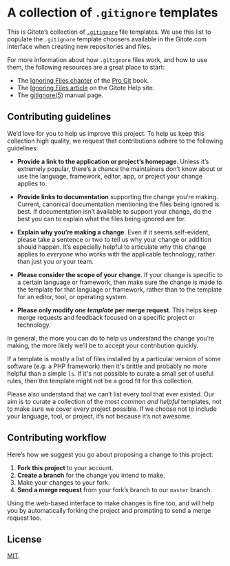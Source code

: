 # A collection of `.gitignore` templates

This is Gitote’s collection of [`.gitignore`][man] file templates.
We use this list to populate the `.gitignore` template choosers available
in the Gitote.com interface when creating new repositories and files.

For more information about how `.gitignore` files work, and how to use them,
the following resources are a great place to start:

- The [Ignoring Files chapter][chapter] of the [Pro Git][progit] book.
- The [Ignoring Files article][help] on the Gitote Help site.
- The [gitignore(5)][man] manual page.

[man]: http://git-scm.com/docs/gitignore
[help]: https://help.github.com/articles/ignoring-files
[chapter]: https://git-scm.com/book/en/Git-Basics-Recording-Changes-to-the-Repository#_ignoring
[progit]: http://git-scm.com/book

## Contributing guidelines

We’d love for you to help us improve this project. To help us keep this collection
high quality, we request that contributions adhere to the following guidelines.

- **Provide a link to the application or project’s homepage**. Unless it’s
  extremely popular, there’s a chance the maintainers don’t know about or use
  the language, framework, editor, app, or project your change applies to.

- **Provide links to documentation** supporting the change you’re making.
  Current, canonical documentation mentioning the files being ignored is best.
  If documentation isn’t available to support your change, do the best you can
  to explain what the files being ignored are for.

- **Explain why you’re making a change**. Even if it seems self-evident, please
  take a sentence or two to tell us why your change or addition should happen.
  It’s especially helpful to articulate why this change applies to *everyone*
  who works with the applicable technology, rather than just you or your team.

- **Please consider the scope of your change**. If your change is specific to a
  certain language or framework, then make sure the change is made to the
  template for that language or framework, rather than to the template for an
  editor, tool, or operating system.

- **Please only modify *one template* per merge request**. This helps keep merge
  requests and feedback focused on a specific project or technology.

In general, the more you can do to help us understand the change you’re making,
the more likely we’ll be to accept your contribution quickly.

If a template is mostly a list of files installed by a particular version of
some software (e.g. a PHP framework) then it's brittle and probably no more
helpful than a simple `ls`. If it's not possible to curate a small set of
useful rules, then the template might not be a good fit for this collection.

Please also understand that we can’t list every tool that ever existed.
Our aim is to curate a collection of the *most common and helpful* templates,
not to make sure we cover every project possible. If we choose not to
include your language, tool, or project, it’s not because it’s not awesome.

## Contributing workflow

Here’s how we suggest you go about proposing a change to this project:

1. **Fork this project** to your account.
2. **Create a branch** for the change you intend to make.
3. Make your changes to your fork.
4. **Send a merge request** from your fork’s branch to our `master` branch.

Using the web-based interface to make changes is fine too, and will help you
by automatically forking the project and prompting to send a merge request too.

## License

[MIT](./LICENSE).